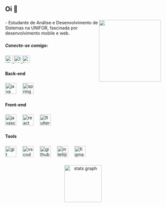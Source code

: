 <h2 align="left">Oi 👋</h2>

###

<img align="right" height="200" src="https://i.imgur.com/9GQ2zPL.jpeg?1"  />

###

<p align="left">- Estudante de Análise e Desenvolvimento de Sistemas na UNIFOR, fascinada por desenvolvimento mobile e web.<br></p>

###

<h5 align="left">Conecte-se comigo:</h5>

###

<div align="left">
  <a href="https://github.com/liviacnasc/liviacnasc/blob/main/discordapp.com/users/837453293269549146" target="_blank">
    <img src="https://img.shields.io/static/v1?message=Discord&logo=discord&label=&color=7289DA&logoColor=white&labelColor=&style=for-the-badge" height="24" alt="discord logo"  />
  </a>
  <a href="https://www.linkedin.com/in/liviacnasc/" target="_blank">
    <img src="https://img.shields.io/static/v1?message=LinkedIn&logo=linkedin&label=&color=0077B5&logoColor=white&labelColor=&style=for-the-badge" height="24" alt="linkedin logo"  />
  </a>
  <a href="https://www.hackerrank.com/profile/liviacnasc" target="_blank">
    <img src="https://img.shields.io/static/v1?message=HackerRank&logo=hackerrank&label=&color=2EC866&logoColor=white&labelColor=&style=for-the-badge" height="24" alt="hackerrank logo"  />
  </a>
</div>

###

<h4 align="left">Back-end</h4>

###

<div align="left">
  <img src="https://skillicons.dev/icons?i=java" height="36" alt="java logo"  />
  <img width="12" />
  <img src="https://skillicons.dev/icons?i=spring" height="36" alt="spring logo"  />
</div>

###

<h4 align="left">Front-end</h4>

###

<div align="left">
  <img src="https://skillicons.dev/icons?i=js" height="36" alt="javascript logo"  />
  <img width="12" />
  <img src="https://skillicons.dev/icons?i=react" height="36" alt="react logo"  />
  <img width="12" />
  <img src="https://skillicons.dev/icons?i=flutter" height="36" alt="flutter logo"  />
</div>

###

<h4 align="left">Tools</h4>

###

<div align="left">
  <img src="https://skillicons.dev/icons?i=git" height="36" alt="git logo"  />
  <img width="12" />
  <img src="https://skillicons.dev/icons?i=vscode" height="36" alt="vscode logo"  />
  <img width="12" />
  <img src="https://skillicons.dev/icons?i=github" height="36" alt="github logo"  />
  <img width="12" />
  <img src="https://skillicons.dev/icons?i=idea" height="36" alt="intellijidea logo"  />
  <img width="12" />
  <img src="https://skillicons.dev/icons?i=figma" height="36" alt="figma logo"  />
</div>

###

<div align="center">
  <img src="https://github-readme-stats.vercel.app/api?username=liviacnasc&hide_title=false&hide_rank=false&show_icons=true&include_all_commits=true&count_private=true&disable_animations=false&theme=dracula&locale=en&hide_border=false&order=1" height="120" alt="stats graph"  />
</div>

###
